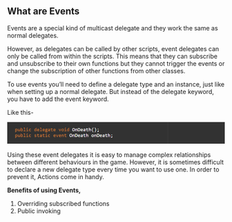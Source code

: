 ## What are Events
Events are a special kind of multicast delegate and they work the same as normal delegates.

However, as delegates can be called by other scripts, event delegates can only be called from within the scripts. This means that they can subscribe and unsubscribe to their own functions but they cannot trigger the events or change the subscription of other functions from other classes.

To use events you’ll need to define a delegate type and an instance, just like when setting up a normal delegate. But instead of the delegate keyword, you have to add the event keyword.

Like this-

![Alt](Images/E1.png "Declaring Event")

Using these event delegates it is easy to manage complex relationships between different behaviours in the game.
However, it is sometimes difficult to declare a new delegate type every time you want to use one.
In order to prevent it, Actions come in handy.

**Benefits of using Events,**

1. Overriding subscribed functions
2. Public invoking
